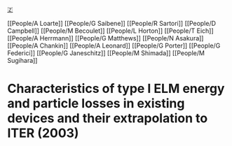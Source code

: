 [🇿](zotero://select/groups/5630717/items/W85TNHPU)

[[People/A Loarte]] [[People/G Saibene]] [[People/R Sartori]] [[People/D Campbell]] [[People/M Becoulet]] [[People/L Horton]] [[People/T Eich]] [[People/A Herrmann]] [[People/G Matthews]] [[People/N Asakura]] [[People/A Chankin]] [[People/A Leonard]] [[People/G Porter]] [[People/G Federici]] [[People/G Janeschitz]] [[People/M Shimada]] [[People/M Sugihara]] 
# Characteristics of type I ELM energy and particle losses in existing devices and their extrapolation to ITER (2003)

